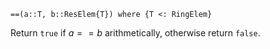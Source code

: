 ```
==(a::T, b::ResElem{T}) where {T <: RingElem}
```

Return `true` if $a == b$ arithmetically, otherwise return `false`.
